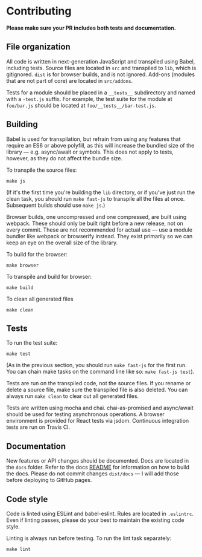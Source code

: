 # Contributing

**Please make sure your PR includes both tests and documentation.**

## File organization

All code is written in next-generation JavaScript and transpiled using Babel, including tests. Source files are located in `src` and transpiled to `lib`, which is gitignored. `dist` is for browser builds, and is not ignored. Add-ons (modules that are not part of core) are located in `src/addons`.

Tests for a module should be placed in a `__tests__` subdirectory and named with a `-test.js` suffix. For example, the test suite for the module at `foo/bar.js` should be located at `foo/__tests__/bar-test.js`.


## Building

Babel is used for transpilation, but refrain from using any features that require an ES6 or above polyfill, as this will increase the bundled size of the library — e.g. async/await or symbols. This does not apply to tests, however, as they do not affect the bundle size.

To transpile the source files:

```
make js
```

(If it's the first time you're building the `lib` directory, or if you've just run the clean task, you should run `make fast-js` to transpile all the files at once. Subsequent builds should use `make js`.)

Browser builds, one uncompressed and one compressed, are built using webpack. These should only be built right before a new release, not on every commit. These are not recommended for actual use — use a module bundler like webpack or browserify instead. They exist primarily so we can keep an eye on the overall size of the library.

To build for the browser:

```
make browser
```

To transpile and build for browser:

```
make build
```

To clean all generated files

```
make clean
```

## Tests

To run the test suite:

```
make test
```

(As in the previous section, you should run `make fast-js` for the first run. You can chain make tasks on the command line like so: `make fast-js test`).

Tests are run on the transpiled code, not the source files. If you rename or delete a source file, make sure the transpiled file is also deleted. You can always run `make clean` to clear out all generated files.

Tests are written using mocha and chai. chai-as-promised and async/await should be used for testing asynchronous operations. A browser environment is provided for React tests via jsdom. Continuous integration tests are run on Travis CI.

## Documentation

New features or API changes should be documented. Docs are located in the `docs` folder. Refer to the docs [README](docs/README.md) for information on how to build the docs. Please do not commit changes `dist/docs` — I will add those before deploying to GitHub pages.

## Code style

Code is linted using ESLint and babel-eslint. Rules are located in `.eslintrc`. Even if linting passes, please do your best to maintain the existing code style.

Linting is always run before testing. To run the lint task separately:

```
make lint
```
